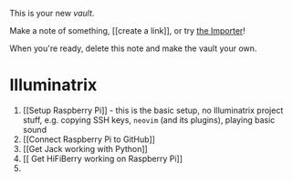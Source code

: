 This is your new *vault*.

Make a note of something, [[create a link]], or try [the Importer](https://help.obsidian.md/Plugins/Importer)!

When you're ready, delete this note and make the vault your own.

# Illuminatrix

1. [[Setup Raspberry Pi]] - this is the basic setup, no Illuminatrix project stuff, e.g. copying SSH keys, `neovim` (and its plugins), playing basic sound
2. [[Connect Raspberry Pi to GitHub]]
3. [[Get Jack working with Python]]
4. [[ Get HiFiBerry working on Raspberry Pi]]
5. 
